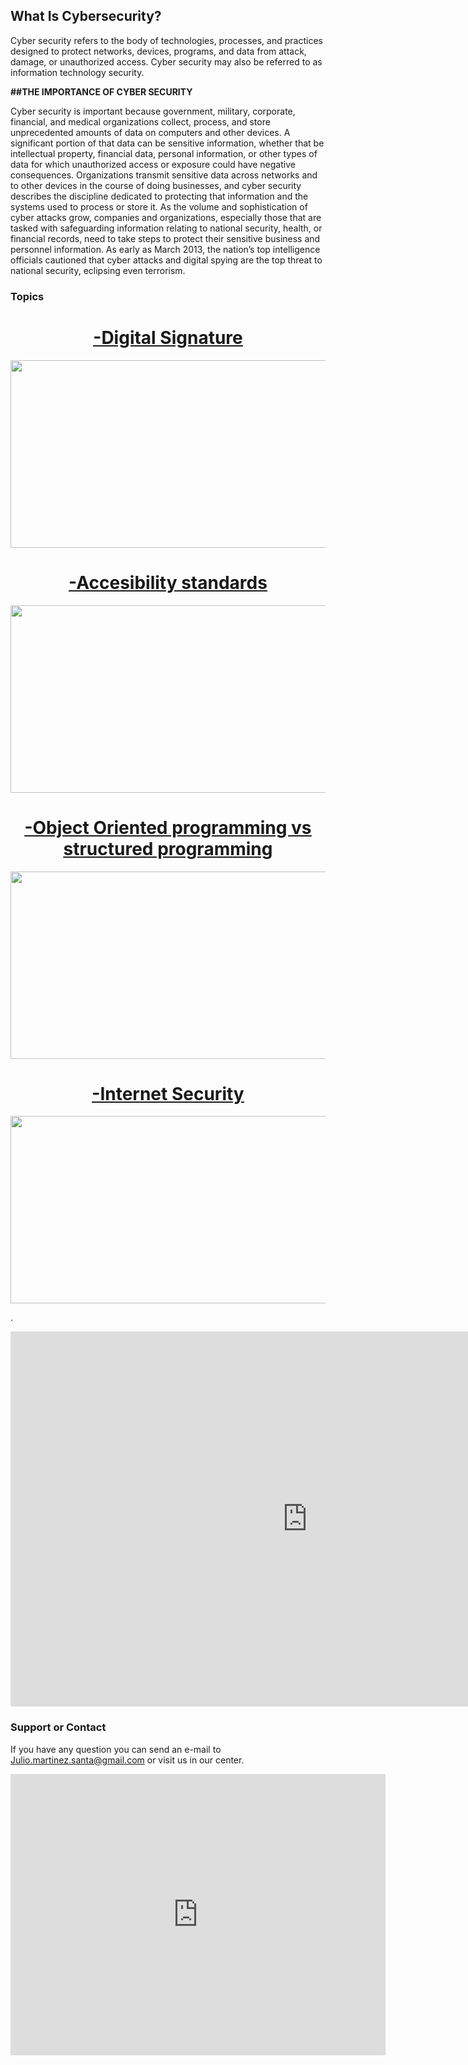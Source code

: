   ## What Is Cybersecurity?

Cyber security refers to the body of technologies, processes, and practices designed to protect networks, devices, programs, and data from attack, damage, or unauthorized access. Cyber security may also be referred to as information technology security.

 <strong>##THE IMPORTANCE OF CYBER SECURITY </strong>

Cyber security is important because government, military, corporate, financial, and medical organizations collect, process, and store unprecedented amounts of data on computers and other devices. A significant portion of that data can be sensitive information, whether that be intellectual property, financial data, personal information, or other types of data for which unauthorized access or exposure could have negative consequences. Organizations transmit sensitive data across networks and to other devices in the course of doing businesses, and cyber security describes the discipline dedicated to protecting that information and the systems used to process or store it. As the volume and sophistication of cyber attacks grow, companies and organizations, especially those that are tasked with safeguarding information relating to national security, health, or financial records, need to take steps to protect their sensitive business and personnel information. As early as March 2013, the nation’s top intelligence officials cautioned that cyber attacks and digital spying are the top threat to national security, eclipsing even terrorism.

### Topics
  <H1>   <u> <center> <a href ="general.html"> -Digital Signature </a>  </center>  </u> </H1> 
 
 <center> <img src="https://blog.signaturit.com/hubfs/19-jun-18-twitter-blog-eng.png" width="550" height="300">  </center>




 <H1>   <u> <center> <a href="accesibility.html"> -Accesibility standards </a>  </center> </u> </H1> 



<center> <img src="https://internetdevels.com/sites/default/files/public/blog_preview/web_accessibility_standards_in_drupal8.jpg" width="550" height="300">  </center>

 <H1>   <u> <center> <a href="object.html">-Object Oriented programming vs structured programming </a>  </center> </u> </H1> 


<center> <img src="https://images-na.ssl-images-amazon.com/images/I/41mtTiAs8fL._SX384_BO1,204,203,200_.jpg" width="550" height="300">  </center>


 <H1>  <u> <center>   <a href="internet.html">-Internet Security </a>  </center> </u> </H1> 


<center> <img src="https://antivirus.comodo.com/blog/wp-content/uploads/2019/03/why-internet-security.png" width="550" height="300"> </center>








 
 

.
 <iframe width="950" height="600" src="https://www.youtube.com/embed/inWWhr5tnEA" title="YouTube video player" frameborder="0" allow="accelerometer; autoplay; clipboard-write; encrypted-media; gyroscope; picture-in-picture" allowfullscreen></iframe> 
 
 
 









### Support or Contact

If you have any question you can send an e-mail to  <a> Julio.martinez.santa@gmail.com </a> or visit us in our center.



<iframe src="https://www.google.com/maps/embed?pb=!1m18!1m12!1m3!1d1527.3410048864566!2d-1.1234203598485275!3d37.996005084381366!2m3!1f0!2f0!3f0!3m2!1i1024!2i768!4f13.1!3m3!1m2!1s0xd63823dc8313c85%3A0xe767e46003a0fa0f!2sIES%20La%20Flota!5e0!3m2!1ses!2ses!4v1619458149859!5m2!1ses!2ses" width="600" height="450" style="border:0;" allowfullscreen="" loading="lazy"></iframe>



